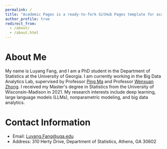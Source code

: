 ```yaml
---
permalink: /
title: "Academic Pages is a ready-to-fork GitHub Pages template for academic personal websites"
author_profile: true
redirect_from: 
  - /about/
  - /about.html
---
```




About Me
======
My name is Luyang Fang, and I am a PhD student in the Department of Statistics at the University of Georgia. I am currently working in the Big Data Analytics Lab, supervised by Professor [Ping Ma](https://bdalpingio.github.io) and Professor [Wenxuan Zhong](https://zhonglabuga.github.io). I received my Master's degree in Statistics from the University of Wisconsin-Madison in 2021. My research interests include deep learning, large language models (LLMs), nonparametric modeling, and big data analytics.


Contact Information
======
- Email: Luyang.Fang@uga.edu
- Address: 310 Herty Drive, Department of Statistics, Athens, GA 30602


